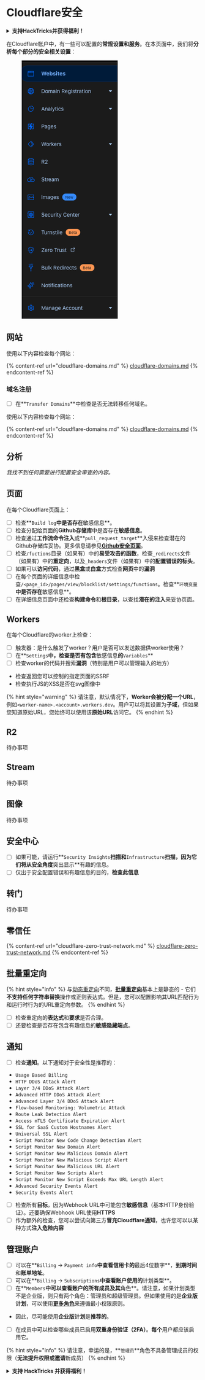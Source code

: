 # Cloudflare安全

<details>

<summary><strong>支持HackTricks并获得福利！</strong></summary>

* 如果您想在HackTricks中看到您的公司广告，或者如果您想访问PEASS的最新版本或下载PDF版的HackTricks，请查看[**订阅计划**](https://github.com/sponsors/carlospolop)！
* 获取[**官方PEASS和HackTricks周边产品**](https://peass.creator-spring.com)
* 发现[**PEASS家族**](https://opensea.io/collection/the-peass-family)，我们的独家[**NFT**](https://opensea.io/collection/the-peass-family)收藏品
* **加入** 💬 [**Discord群组**](https://discord.gg/hRep4RUj7f) 或 [**Telegram群组**](https://t.me/peass) 或 **关注**我的 **Twitter** 🐦 [**@carlospolopm**](https://twitter.com/carlospolopm)**。**
* **通过向** [**HackTricks**](https://github.com/carlospolop/hacktricks) **和** [**HackTricks Cloud**](https://github.com/carlospolop/hacktricks-cloud) **github仓库提交PR来分享您的黑客技巧**。

</details>

在Cloudflare帐户中，有一些可以配置的**常规设置和服务**。在本页面中，我们将**分析每个部分的安全相关设置**：

<figure><img src="../../.gitbook/assets/image (85) (1).png" alt=""><figcaption></figcaption></figure>

## 网站

使用以下内容检查每个网站：

{% content-ref url="cloudflare-domains.md" %}
[cloudflare-domains.md](cloudflare-domains.md)
{% endcontent-ref %}

### 域名注册

* [ ] 在**`Transfer Domains`**中检查是否无法转移任何域名。

使用以下内容检查每个网站：

{% content-ref url="cloudflare-domains.md" %}
[cloudflare-domains.md](cloudflare-domains.md)
{% endcontent-ref %}

## 分析

_我找不到任何需要进行配置安全审查的内容。_

## 页面

在每个Cloudflare页面上：

* [ ] 检查**`Build log`**中是否存在**敏感信息**。
* [ ] 检查分配给页面的**Github存储库**中是否存在**敏感信息**。
* [ ] 检查通过**工作流命令注入**或**`pull_request_target`**入侵来检查潜在的Github存储库妥协。更多信息请参见[**Github安全页面**](../github-security/)。
* [ ] 检查`/fuctions`目录（如果有）中的**易受攻击的函数**，检查`_redirects`文件（如果有）中的**重定向**，以及`_headers`文件（如果有）中的**配置错误的标头**。
* [ ] 如果可以**访问代码**，通过**黑盒**或**白盒**方式检查**网页**中的**漏洞**
* [ ] 在每个页面的详细信息中检查`/<page_id>/pages/view/blocklist/settings/functions`。检查**`环境变量`**中是否存在**敏感信息**。
* [ ] 在详细信息页面中还检查**构建命令**和**根目录**，以查找**潜在的注入**来妥协页面。

## **Workers**

在每个Cloudflare的worker上检查：

* [ ] 触发器：是什么触发了worker？用户是否可以发送数据供worker使用？
* [ ] 在**`Settings`**中，检查是否有包含**敏感信息**的**`Variables`**
* [ ] 检查worker的代码并搜索**漏洞**（特别是用户可以管理输入的地方）
* 检查返回您可以控制的指定页面的SSRF
* 检查执行JS的XSS是否在svg图像中

{% hint style="warning" %}
请注意，默认情况下，**Worker会被分配一个URL**，例如`<worker-name>.<account>.workers.dev`。用户可以将其设置为**子域**，但如果您知道原始URL，您始终可以使用该**原始URL**访问它。
{% endhint %}

## R2

待办事项

## Stream

待办事项

## 图像

待办事项

## 安全中心

* [ ] 如果可能，请运行**`Security Insights`**扫描和**`Infrastructure`**扫描，因为它们将从安全角度**突出显示**有趣的信息。
* [ ] 仅出于安全配置错误和有趣信息的目的，**检查此信息**

## 转门

待办事项

## **零信任**

{% content-ref url="cloudflare-zero-trust-network.md" %}
[cloudflare-zero-trust-network.md](cloudflare-zero-trust-network.md)
{% endcontent-ref %}

## 批量重定向

{% hint style="info" %}
与[动态重定向](https://developers.cloudflare.com/rules/url-forwarding/dynamic-redirects/)不同，[**批量重定向**](https://developers.cloudflare.com/rules/url-forwarding/bulk-redirects/)基本上是静态的 - 它们**不支持任何字符串替换**操作或正则表达式。但是，您可以配置影响其URL匹配行为和运行时行为的URL重定向参数。
{% endhint %}

* [ ] 检查重定向的**表达式**和**要求**是否合理。
* [ ] 还要检查是否存在包含有趣信息的**敏感隐藏端点**。

## 通知

* [ ] 检查**通知**。以下通知对于安全性是推荐的：
* `Usage Based Billing`
* `HTTP DDoS Attack Alert`
* `Layer 3/4 DDoS Attack Alert`
* `Advanced HTTP DDoS Attack Alert`
* `Advanced Layer 3/4 DDoS Attack Alert`
* `Flow-based Monitoring: Volumetric Attack`
* `Route Leak Detection Alert`
* `Access mTLS Certificate Expiration Alert`
* `SSL for SaaS Custom Hostnames Alert`
* `Universal SSL Alert`
* `Script Monitor New Code Change Detection Alert`
* `Script Monitor New Domain Alert`
* `Script Monitor New Malicious Domain Alert`
* `Script Monitor New Malicious Script Alert`
* `Script Monitor New Malicious URL Alert`
* `Script Monitor New Scripts Alert`
* `Script Monitor New Script Exceeds Max URL Length Alert`
* `Advanced Security Events Alert`
* `Security Events Alert`
* [ ] 检查所有**目标**，因为Webhook URL中可能包含**敏感信息**（基本HTTP身份验证）。还要确保Webhook URL使用**HTTPS**
* [ ] 作为额外的检查，您可以尝试向第三方**冒充Cloudflare通知**，也许您可以以某种方式**注入危险内容**
## 管理账户

* [ ] 可以在**`Billing` -> `Payment info`**中查看信用卡的**最后4位数字**，**到期时间**和**账单地址**。
* [ ] 可以在**`Billing` -> `Subscriptions`**中查看账户使用的**计划类型**。
* [ ] 在**`Members`**中可以查看账户的所有成员及其**角色**。请注意，如果计划类型不是企业版，则只有两个角色：管理员和超级管理员。但如果使用的是**企业版计划**，可以使用[**更多角色**](https://developers.cloudflare.com/fundamentals/account-and-billing/account-setup/account-roles/)来遵循最小权限原则。
* 因此，尽可能使用**企业版计划**是**推荐的**。
* [ ] 在成员中可以检查哪些成员已启用**双重身份验证（2FA）**。**每个**用户都应该启用它。

{% hint style="info" %}
请注意，幸运的是，**`管理员`**角色不具备管理成员的权限（**无法提升权限或邀请**新成员）
{% endhint %}

<details>

<summary><strong>支持 HackTricks 并获得福利！</strong></summary>

* 如果您想在 HackTricks 中看到您的**公司广告**，或者如果您想访问**PEASS的最新版本或下载PDF格式的HackTricks**，请查看[**订阅计划**](https://github.com/sponsors/carlospolop)！
* 获取[**官方 PEASS & HackTricks 商品**](https://peass.creator-spring.com)
* 发现[**PEASS 家族**](https://opensea.io/collection/the-peass-family)，我们的独家[**NFT**](https://opensea.io/collection/the-peass-family)收藏品
* **加入** 💬 [**Discord 群组**](https://discord.gg/hRep4RUj7f) 或 [**Telegram 群组**](https://t.me/peass) 或 **关注**我的 **Twitter** 🐦 [**@carlospolopm**](https://twitter.com/carlospolopm)**。**
* **通过向** [**HackTricks**](https://github.com/carlospolop/hacktricks) 和 [**HackTricks Cloud**](https://github.com/carlospolop/hacktricks-cloud) **github 仓库提交 PR 来分享您的黑客技巧。**

</details>
